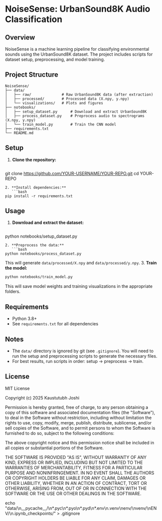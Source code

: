 # NoiseSense: UrbanSound8K Audio Classification

## Overview
NoiseSense is a machine learning pipeline for classifying environmental sounds using the UrbanSound8K dataset. The project includes scripts for dataset setup, preprocessing, and model training.

## Project Structure
```
NoiseSense/
├── data/
│   ├── raw/              # Raw UrbanSound8K data (after extraction)
│   ├── processed/        # Processed data (X.npy, y.npy)
│   └── visualizations/   # Plots and figures
├── notebooks/
│   ├── setup_dataset.py      # Download and extract UrbanSound8K
│   ├── process_dataset.py    # Preprocess audio to spectrograms (X.npy, y.npy)
│   └── train_model.py        # Train the CNN model
├── requirements.txt
└── README.md
```

## Setup
1. **Clone the repository:**
   ```bash
git clone https://github.com/YOUR-USERNAME/YOUR-REPO.git
cd YOUR-REPO
```
2. **Install dependencies:**
   ```bash
pip install -r requirements.txt
```

## Usage
1. **Download and extract the dataset:**
   ```bash
python notebooks/setup_dataset.py
```
2. **Preprocess the data:**
   ```bash
python notebooks/process_dataset.py
```
   This will generate `data/processed/X.npy` and `data/processed/y.npy`.
3. **Train the model:**
   ```bash
python notebooks/train_model.py
```
   This will save model weights and training visualizations in the appropriate folders.

## Requirements
- Python 3.8+
- See `requirements.txt` for all dependencies

## Notes
- The `data/` directory is ignored by git (see `.gitignore`). You will need to run the setup and preprocessing scripts to generate the necessary files.
- For best results, run scripts in order: setup → preprocess → train.

## License
MIT License

Copyright (c) 2025 Kaustutubh Joshi

Permission is hereby granted, free of charge, to any person obtaining a copy
of this software and associated documentation files (the "Software"), to deal
in the Software without restriction, including without limitation the rights
to use, copy, modify, merge, publish, distribute, sublicense, and/or sell
copies of the Software, and to permit persons to whom the Software is
furnished to do so, subject to the following conditions:

The above copyright notice and this permission notice shall be included in all
copies or substantial portions of the Software.

THE SOFTWARE IS PROVIDED "AS IS", WITHOUT WARRANTY OF ANY KIND, EXPRESS OR
IMPLIED, INCLUDING BUT NOT LIMITED TO THE WARRANTIES OF MERCHANTABILITY,
FITNESS FOR A PARTICULAR PURPOSE AND NONINFRINGEMENT. IN NO EVENT SHALL THE
AUTHORS OR COPYRIGHT HOLDERS BE LIABLE FOR ANY CLAIM, DAMAGES OR OTHER
LIABILITY, WHETHER IN AN ACTION OF CONTRACT, TORT OR OTHERWISE, ARISING FROM,
OUT OF OR IN CONNECTION WITH THE SOFTWARE OR THE USE OR OTHER DEALINGS IN THE
SOFTWARE.

echo "data/\n__pycache__/\n*.pyc\n*.pyo\n*.pyd\n*.env\n.venv\nenv/\nvenv/\nENV/\n.ipynb_checkpoints/" > .gitignore 